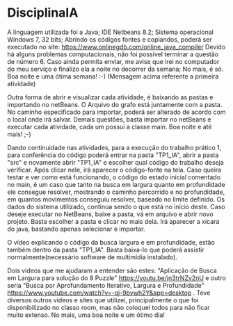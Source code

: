 # DisciplinaIA
A linguagem utilizada foi a Java;
IDE Netbeans 8.2;
Sistema operacional Windows 7, 32 bits;
Abrindo os códigos fontes e copiandos, poderá ser executado no site: https://www.onlinegdb.com/online_java_compiler
Devido há alguns problemas computacionais, não foi possível terminar a questão de número 6. Caso ainda permita enviar, me avise que irei no computador do meu serviço e finalizo ela a noite no decorrer da semana;
No mais, é só. Boa noite e uma ótima semana! :-) (Mensagem acima referente a primeira atividade)

Outra forma de abrir e visualizar cada atividade, é baixando as pastas e importando no netBeans. 
O Arquivo do grafo está juntamente com a pasta. No caminho especificado para importar, poderá ser alterado de acordo com o local onde irá salvar. 
Demais questões, basta importar no netBeans e executar cada atividade, cada um possui a classe main.
Boa noite e até mais! ;-) 

Dando continuidade nas atividades, para a execução do trabalho prático 1, para conferência do código poderá entrar na pasta "TP1_IA", abrir a pasta "src" e novamente abrir "TP1_IA" e escolher qual código do trabalho deseja verificar. Após clicar nele, irá aparecer o código-fonte na tela. Caso queira testar e ver como está funcionando, o código do estado inicial comentado no main, é um caso que tanto na busca em largura quanto em profundidade ele consegue resolver, mostrando o caminho percorrido e no profundidade, em quantos movimentos conseguiu resolver, baseado no limite definido.
Os dados do sistema utilizado, continua sendo o que está no início deste. Caso deseje executar no NetBeans, baixe a pasta, vá em arquivo e abrir novo projeto. Basta escolher a pasta e clicar no mais dela. Irá aparecer a xícara do java, bastando apenas selecionar e importar.

O vídeo explicando o código da busca largura e em profundidade, estão também dentro da pasta "TP1_IA". Basta baixa-lo que poderá assistir normalmente(necessário software de multimídia instalado).

Dois videos que me ajudaram a entender são estes: "Aplicação de Busca em Largura para solução do 8 Puzzle" https://youtu.be/jn3trNZv2nU e outro seria "Busca por Aprofundamento Iterativo, Largura e Profundidade" https://www.youtube.com/watch?v=-qj-9bvwh2Y&app=desktop . Teve diversos outros vídeos e sites que utilizei, principalmente o que foi disponibilizado no classo room, mas não coloquei todos para não ficar muito extenso. 
No mais, uma boa noite e um ótimo dia! 
